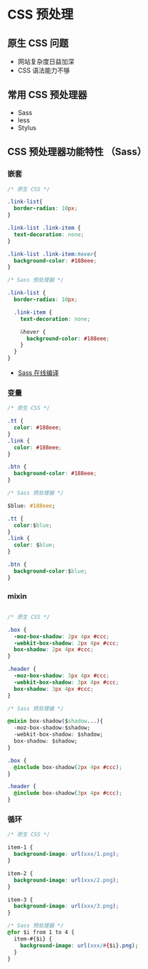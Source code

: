 # CSS 预处理

## 原生 CSS 问题
- 网站复杂度日益加深
- CSS 语法能力不够

## 常用 CSS 预处理器
- Sass
- less
- Stylus

## CSS 预处理器功能特性 （Sass）

### 嵌套

```CSS
/* 原生 CSS */

.link-list{
  border-radius: 10px;
}

.link-list .link-item {
  text-decoration: none;
}

.link-list .link-item:hover{
  background-color: #188eee;
}

/* Sass 预处理器 */

.link-list {
  border-radius: 10px;

  .link-item {
    text-decoration: none;

    &hover {
      background-color: #188eee;
    }
  }
}


```

- [Sass 在线编译](http://www.sassmeister.com/)

### 变量

```CSS
/* 原生 CSS */

.tt {
  color: #188eee;
}
.link {
  color: #188eee;
}

.btn {
  background-color: #188eee;
}

/* Sass 预处理器 */

$blue: #188eee;

.tt {
  color:$blue;
}
.link {
  color: $blue;
}

.btn {
  background-color:$blue;
}


```

### mixin

```CSS

/* 原生 CSS */

.box {
  -moz-box-shadow: 2px 4px #ccc;
  -webkit-box-shadow: 2px 4px #ccc;
  box-shadow: 2px 4px #ccc;
}

.header {
  -moz-box-shadow: 3px 4px #ccc;
  -webkit-box-shadow: 3px 4px #ccc;
  box-shadow: 3px 4px #ccc;
}

/* Sass 预处理器 */

@mixin box-shadow($shadow...){
  -moz-box-shadow:$shadow;
  -webkit-box-shadow: $shadow;
  box-shadow: $shadow;
}

.box {
  @include box-shadow(2px 4px #ccc);
}

.header {
  @include box-shadow(3px 4px #ccc);
}

```

### 循环

```CSS
/* 原生 CSS */

item-1 {
  background-image: url(xxx/1.png);
}

item-2 {
  background-image: url(xxx/2.png);
}

item-3 {
  background-image: url(xxx/3.png);
}

/* Sass 预处理器 */
@for $i from 1 to 4 {
  item-#{$i} {
    background-image: url(xxx/#{$i}.png);
  }
}
```
